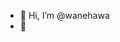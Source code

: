 - 👋 Hi, I’m @wanehawa
- 👀 

<!---
wanehawa/wanehawa is a ✨ special ✨ repository because its `README.md` (this file) appears on your GitHub profile.
You can click the Preview link to take a look at your changes.
--->
